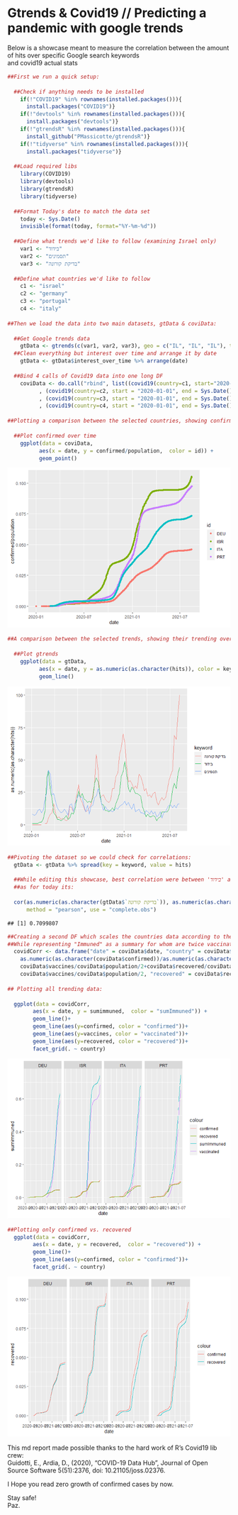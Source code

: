 Gtrends & Covid19 // Predicting a pandemic with google trends
================

Below is a showcase meant to measure the correlation between the amount
of hits over specific Google search keywords  
and covid19 actual stats

``` r
##First we run a quick setup:

  ##Check if anything needs to be installed
    if(!"COVID19" %in% rownames(installed.packages())){
      install.packages("COVID19")}
    if(!"devtools" %in% rownames(installed.packages())){
      install.packages("devtools")}
    if(!"gtrendsR" %in% rownames(installed.packages())){
      install_github("PMassicotte/gtrendsR")}
    if(!"tidyverse" %in% rownames(installed.packages())){
      install.packages("tidyverse")}
  
  ##Load required libs
    library(COVID19)
    library(devtools)
    library(gtrendsR)
    library(tidyverse)
  
  ##Format Today's date to match the data set 
    today <- Sys.Date()
    invisible(format(today, format="%Y-%m-%d"))
  
  ##Define what trends we'd like to follow (examining Israel only)
    var1 <- "בידוד"
    var2 <- "תסמינים"
    var3 <- "בדיקת קורונה"
    
  ##Define what countries we'd like to follow
    c1 <- "israel"
    c2 <- "germany"
    c3 <- "portugal"
    c4 <- "italy"

##Then we load the data into two main datasets, gtData & coviData:  

  ##Get Google trends data
    gtData <- gtrends(c(var1, var2, var3), geo = c("IL", "IL", "IL"), time = paste("2020-01-01", today))
  ##Clean everything but interest over time and arrange it by date
    gtData <- gtData$interest_over_time %>% arrange(date)
  
  ##Bind 4 calls of Covid19 data into one long DF
    coviData <- do.call("rbind", list((covid19(country=c1, start="2020-01-01", end=Sys.Date(), verbose=FALSE))
          , (covid19(country=c2, start = "2020-01-01", end = Sys.Date()))
          , (covid19(country=c3, start = "2020-01-01", end = Sys.Date()))
          , (covid19(country=c4, start = "2020-01-01", end = Sys.Date()))))

##Plotting a comparison between the selected countries, showing confirmed cases / population:
    
  ##Plot confirmed over time
    ggplot(data = coviData,
          aes(x = date, y = confirmed/population,  color = id)) +
          geom_point()
```

![](r_covid19_md_files/figure-gfm/Showcase%20and%20Data%20analysis-1.png)<!-- -->

``` r
##A comparison between the selected trends, showing their trending over time:
    
  ##Plot gtrends
    ggplot(data = gtData,
          aes(x = date, y = as.numeric(as.character(hits)), color = keyword)) +
          geom_line()
```

![](r_covid19_md_files/figure-gfm/Showcase%20and%20Data%20analysis-2.png)<!-- -->

``` r
##Pivoting the dataset so we could check for correlations:
  gtData <- gtData %>% spread(key = keyword, value = hits)

  ##While editing this showcase, best correlation were between 'בידוד' and 'בדיקת קורונה': About 72.13 percent.
  ##as for today its:
    
  cor(as.numeric(as.character(gtData$`בדיקת קורונה`)), as.numeric(as.character(gtData$בידוד)),
      method = "pearson", use = "complete.obs")
```

    ## [1] 0.7099807

``` r
##Creating a second DF which scales the countries data according to their population:
##While representing "Immuned" as a summary for whom are twice vaccinated + whom are recovered.
  covidCorr <- data.frame("date" = coviData$date, "country" = coviData$id, "confirmed" =
    as.numeric(as.character(coviData$confirmed))/as.numeric(as.character(coviData$population)), sumimmuned =
    coviData$vaccines/coviData$population/2+coviData$recovered/coviData$population, "vaccines" =
    coviData$vaccines/coviData$population/2, "recovered" = coviData$recovered/coviData$population)

## Plotting all trending data:
  
  ggplot(data = covidCorr,
        aes(x = date, y = sumimmuned,  color = "sumImmuned")) +
        geom_line()+
        geom_line(aes(y=confirmed, color = "confirmed"))+
        geom_line(aes(y=vaccines, color = "vaccinated"))+
        geom_line(aes(y=recovered, color = "recovered"))+
        facet_grid(. ~ country)
```

![](r_covid19_md_files/figure-gfm/Showcase%20and%20Data%20analysis-3.png)<!-- -->

``` r
##Plotting only confirmed vs. recovered
  ggplot(data = covidCorr,
        aes(x = date, y = recovered,  color = "recovered")) +
        geom_line()+
        geom_line(aes(y=confirmed, color = "confirmed"))+
        facet_grid(. ~ country)       
```

![](r_covid19_md_files/figure-gfm/Showcase%20and%20Data%20analysis-4.png)<!-- -->

This md report made possible thanks to the hard work of R’s Covid19 lib
crew:  
Guidotti, E., Ardia, D., (2020), “COVID-19 Data Hub”, Journal of Open  
Source Software 5(51):2376, doi: 10.21105/joss.02376.

I Hope you read zero growth of confirmed cases by now.

Stay safe!  
Paz.
